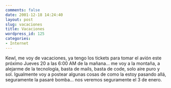 ```yaml
---
comments: false
date: 2001-12-18 14:24:40
layout: post
slug: vacaciones
title: Vacaciones
wordpress_id: 125
categories:
- Internet
---
```


Kewl, me voy de vacaciones, ya tengo los tickets para tomar el avión este próximo Jueves 20 a las 6:00 AM de la mañana… me voy a la montaña, a alejarme de la tecnología, basta de mails, basta de code, solo aire puro y sol. Igualmente voy a postear algunas cosas de como la estoy pasando allá, seguramente la pasaré bomba… nos veremos seguramente el 3 de enero.




 
